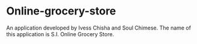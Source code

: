 # Online-grocery-store
An application developed by Ivess Chisha and Soul Chimese. The name of this application is S.I. Online Grocery Store.
